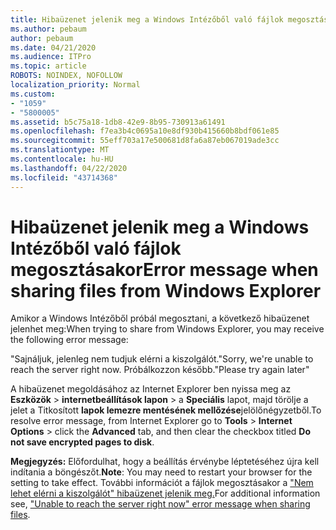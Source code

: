 ```yaml
---
title: Hibaüzenet jelenik meg a Windows Intézőből való fájlok megosztásakor
ms.author: pebaum
author: pebaum
ms.date: 04/21/2020
ms.audience: ITPro
ms.topic: article
ROBOTS: NOINDEX, NOFOLLOW
localization_priority: Normal
ms.custom:
- "1059"
- "5800005"
ms.assetid: b5c75a18-1db8-42e9-8b95-730913a61491
ms.openlocfilehash: f7ea3b4c0695a10e8df930b415660b8bdf061e85
ms.sourcegitcommit: 55eff703a17e500681d8fa6a87eb067019ade3cc
ms.translationtype: MT
ms.contentlocale: hu-HU
ms.lasthandoff: 04/22/2020
ms.locfileid: "43714368"
---
```

# <a name="error-message-when-sharing-files-from-windows-explorer"></a><span data-ttu-id="182be-102">Hibaüzenet jelenik meg a Windows Intézőből való fájlok megosztásakor</span><span class="sxs-lookup"><span data-stu-id="182be-102">Error message when sharing files from Windows Explorer</span></span>

<span data-ttu-id="182be-103">Amikor a Windows Intézőből próbál megosztani, a következő hibaüzenet jelenhet meg:</span><span class="sxs-lookup"><span data-stu-id="182be-103">When trying to share from Windows Explorer, you may receive the following error message:</span></span>
  
<span data-ttu-id="182be-104">"Sajnáljuk, jelenleg nem tudjuk elérni a kiszolgálót.</span><span class="sxs-lookup"><span data-stu-id="182be-104">"Sorry, we're unable to reach the server right now.</span></span> <span data-ttu-id="182be-105">Próbálkozzon később."</span><span class="sxs-lookup"><span data-stu-id="182be-105">Please try again later"</span></span>
  
<span data-ttu-id="182be-106">A hibaüzenet megoldásához az Internet Explorer ben nyissa meg az **Eszközök** \> **internetbeállítások lapon** \> a **Speciális** lapot, majd törölje a jelet a Titkosított **lapok lemezre mentésének mellőzése**jelölőnégyzetből.</span><span class="sxs-lookup"><span data-stu-id="182be-106">To resolve error message, from Internet Explorer go to **Tools** \> **Internet Options** \> click the **Advanced** tab, and then clear the checkbox titled **Do not save encrypted pages to disk**.</span></span>
  
 <span data-ttu-id="182be-107">**Megjegyzés:** Előfordulhat, hogy a beállítás érvénybe léptetéséhez újra kell indítania a böngészőt.</span><span class="sxs-lookup"><span data-stu-id="182be-107">**Note**: You may need to restart your browser for the setting to take effect.</span></span> <span data-ttu-id="182be-108">További információt a fájlok megosztásakor a ["Nem lehet elérni a kiszolgálót" hibaüzenet jelenik meg.](https://go.microsoft.com/fwlink/?linkid=2022914)</span><span class="sxs-lookup"><span data-stu-id="182be-108">For additional information see, ["Unable to reach the server right now" error message when sharing files](https://go.microsoft.com/fwlink/?linkid=2022914).</span></span>
  